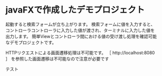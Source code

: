 # javaFXで作成したデモプロジェクト
起動すると検索フォームが立ち上がります。
検索フォームに値を入力すると、コントローラコントローラに入力した値が渡され、ターミナルに入力した値を出力します。
簡単Viewとコントローラ間における値の受け渡し処理を確認可能なデモプロジェクトです。

HTTPリクエストによる画面遷移処理は不可能です。
［ http://localhost:8080 ］ を参照した画面遷移は不可能なので注意が必要です

テスト


